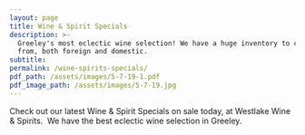```yaml
---
layout: page
title: Wine & Spirit Specials
description: >-
  Greeley's most eclectic wine selection! We have a huge inventory to choose
  from, both foreign and domestic.
subtitle:
permalink: /wine-spirits-specials/
pdf_path: /assets/images/5-7-19-1.pdf
pdf_image_path: /assets/images/5-7-19.jpg
---
```


Check out our latest Wine & Spirit Specials on sale today, at Westlake Wine & Spirits.  We have the best eclectic wine selection in Greeley.